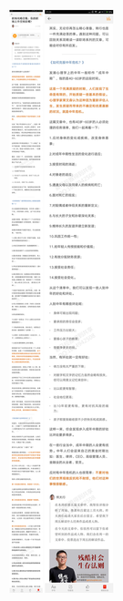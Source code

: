 ![](../../images/2017年08月/GX0806职场攻略合集：你的职场上升空间在哪？.jpg)
![](../../images/2017年08月/GX0806职场攻略合集：你的职场上升空间在哪？2.jpg)
